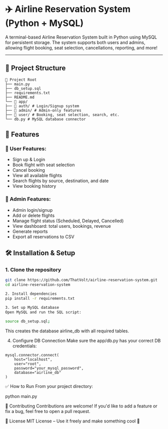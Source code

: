 # ✈️ Airline Reservation System (Python + MySQL)

A terminal-based Airline Reservation System built in Python using MySQL for persistent storage. The system supports both users and admins, allowing flight booking, seat selection, cancellations, reporting, and more!

---

## 📁 Project Structure
```
📁 Project Root
├── main.py 
├── db_setup.sql 
├── requirements.txt 
├── README.md
└── 📁 app/
├── 📁 auth/ # Login/Signup system
├── 📁 admin/ # Admin-only features
├── 📁 user/ # Booking, seat selection, search, etc.
└── db.py # MySQL database connector
```
## 🚀 Features

### 👤 User Features:
- Sign up & Login
- Book flight with seat selection
- Cancel booking
- View all available flights
- Search flights by source, destination, and date
- View booking history

### 🛫 Admin Features:
- Admin login/signup
- Add or delete flights
- Manage flight status (Scheduled, Delayed, Cancelled)
- View dashboard: total users, bookings, revenue
- Generate reports
- Export all reservations to CSV

## 🛠️ Installation & Setup

### 1. Clone the repository
```bash
git clone https://github.com/ThatVolt/airline-reservation-system.git
cd airline-reservation-system

2. Install dependencies
pip install -r requirements.txt

3. Set up MySQL database
Open MySQL and run the SQL script:
```
```bash
source db_setup.sql;
```
This creates the database airline_db with all required tables.

4. Configure DB Connection
Make sure the app/db.py has your correct DB credentials:
```
mysql.connector.connect(
    host="localhost",
    user="root",
    password="your_mysql_password",
    database="airline_db"
)
```

✅ How to Run
From your project directory:

python main.py

🤝 Contributing
Contributions are welcome! If you'd like to add a feature or fix a bug, feel free to open a pull request.

📄 License
MIT License – Use it freely and make something cool 🚀
